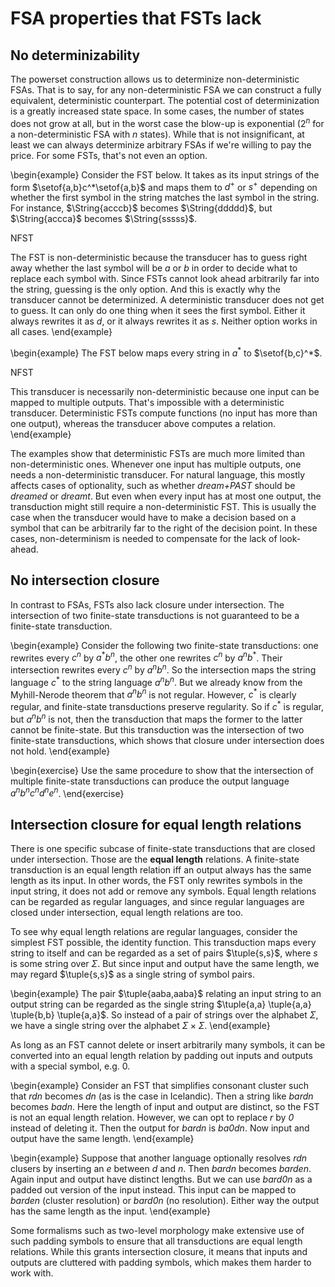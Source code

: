 # FSA properties that FSTs lack

## No determinizability

The powerset construction allows us to determinize non-deterministic FSAs. 
That is to say, for any non-deterministic FSA we can construct a fully equivalent, deterministic counterpart.
The potential cost of determinization is a greatly increased state space.
In some cases, the number of states does not grow at all, but in the worst case the blow-up is exponential ($2^n$ for a non-deterministic FSA with $n$ states).
While that is not insignificant, at least we can always determinize arbitrary FSAs if we're willing to pay the price.
For some FSTs, that's not even an option.

\begin{example}
Consider the FST below.
It takes as its input strings of the form $\setof{a,b}c^*\setof{a,b}$ and maps them to $d^+$ or $s^+$ depending on whether the first symbol in the string matches the last symbol in the string.
For instance, $\String{acccb}$ becomes $\String{ddddd}$, but $\String{accca}$ becomes $\String{sssss}$.

NFST

The FST is non-deterministic because the transducer has to guess right away whether the last symbol will be $a$ or $b$ in order to decide what to replace each symbol with.
Since FSTs cannot look ahead arbitrarily far into the string, guessing is the only option.
And this is exactly why the transducer cannot be determinized.
A deterministic transducer does not get to guess.
It can only do one thing when it sees the first symbol.
Either it always rewrites it as $d$, or it always rewrites it as $s$.
Neither option works in all cases.
\end{example}

\begin{example}
The FST below maps every string in $a^*$ to $\setof{b,c}^*$.

NFST

This transducer is necessarily non-deterministic because one input can be mapped to multiple outputs.
That's impossible with a deterministic transducer.
Deterministic FSTs compute functions (no input has more than one output), whereas the transducer above computes a relation.
\end{example}

The examples show that deterministic FSTs are much more limited than non-deterministic ones.
Whenever one input has multiple outputs, one needs a non-deterministic transducer.
For natural language, this mostly affects cases of optionality, such as whether *dream+PAST* should be *dreamed* or *dreamt*.
But even when every input has at most one output, the transduction might still require a non-deterministic FST.
This is usually the case when the transducer would have to make a decision based on a symbol that can be arbitrarily far to the right of the decision point.
In these cases, non-determinism is needed to compensate for the lack of look-ahead.

## No intersection closure

In contrast to FSAs, FSTs also lack closure under intersection.
The intersection of two finite-state transductions is not guaranteed to be a finite-state transduction.

\begin{example}
Consider the following two finite-state transductions: one rewrites every $c^n$ by $a^* b^n$, the other one rewrites $c^n$ by $a^n b^*$.
Their intersection rewrites every $c^n$ by $a^n b^n$.
So the intersection maps the string language $c^*$ to the string language $a^n b^n$.
But we already know from the Myhill-Nerode theorem that $a^n b^n$ is not regular.
However, $c^*$ is clearly regular, and finite-state transductions preserve regularity.
So if $c^*$ is regular, but $a^n b^n$ is not, then the transduction that maps the former to the latter cannot be finite-state.
But this transduction was the intersection of two finite-state transductions, which shows that closure under intersection does not hold.
\end{example}

\begin{exercise}
Use the same procedure to show that the intersection of multiple finite-state transductions can produce the output language $a^n b^n c^n d^n e^n$.
\end{exercise}


## Intersection closure for equal length relations

There is one specific subcase of finite-state transductions that are closed under intersection.
Those are the **equal length** relations.
A finite-state transduction is an equal length relation iff an output always has the same length as its input.
In other words, the FST only rewrites symbols in the input string, it does not add or remove any symbols.
Equal length relations can be regarded as regular languages, and since regular languages are closed under intersection, equal length relations are too.

To see why equal length relations are regular languages, consider the simplest FST possible, the identity function.
This transduction maps every string to itself and can be regarded as a set of pairs $\tuple{s,s}$, where $s$ is some string over $\Sigma$.
But since input and output have the same length, we may regard $\tuple{s,s}$ as a single string of symbol pairs.

\begin{example}
The pair $\tuple{aaba,aaba}$ relating an input string to an output string can be regarded as the single string $\tuple{a,a} \tuple{a,a} \tuple{b,b} \tuple{a,a}$.
So instead of a pair of strings over the alphabet $\Sigma$, we have a single string over the alphabet $\Sigma \times \Sigma$.
\end{example}

As long as an FST cannot delete or insert arbitrarily many symbols, it can be converted into an equal length relation by padding out inputs and outputs with a special symbol, e.g. 0. 

\begin{example}
Consider an FST that simplifies consonant cluster such that *rdn* becomes *dn* (as is the case in Icelandic).
Then a string like *bardn* becomes *badn*.
Here the length of input and output are distinct, so the FST is not an equal length relation.
However, we can opt to replace *r* by *0* instead of deleting it.
Then the output for *bardn* is *ba0dn*.
Now input and output have the same length.
\end{example}

\begin{example}
Suppose that another language optionally resolves *rdn* clusers by inserting an *e* between *d* and *n*.
Then *bardn* becomes *barden*.
Again input and output have distinct lengths.
But we can use *bard0n* as a padded out version of the input instead.
This input can be mapped to *barden* (cluster resolution) or *bard0n* (no resolution).
Either way the output has the same length as the input.
\end{example}

Some formalisms such as two-level morphology make extensive use of such padding symbols to ensure that all transductions are equal length relations.
While this grants intersection closure, it means that inputs and outputs are cluttered with padding symbols, which makes them harder to work with.


